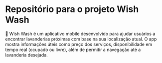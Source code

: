 # Repositório para o projeto Wish Wash
🧼 Wish Wash é um aplicativo mobile desenvolvido para ajudar usuários a encontrar lavanderias próximas com base na sua localização atual. O app mostra informações úteis como preço dos serviços, disponibilidade em tempo real (ocupado ou livre), além de permitir a navegação até a lavanderia desejada.
